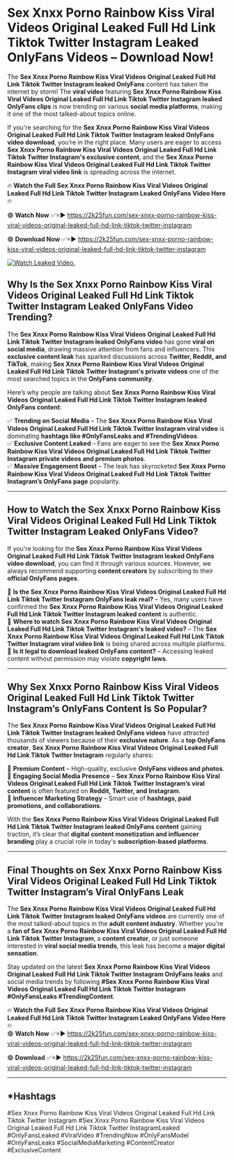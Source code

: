 # Sex ️Xnxx ️Porno Rainbow Kiss Viral Videos Original Leaked Full Hd Link Tiktok Twitter Instagram Leaked OnlyFans Videos – Download Now!

The **Sex ️Xnxx ️Porno Rainbow Kiss Viral Videos Original Leaked Full Hd Link Tiktok Twitter Instagram leaked OnlyFans** content has taken the internet by storm! The **viral video** featuring **Sex ️Xnxx ️Porno Rainbow Kiss Viral Videos Original Leaked Full Hd Link Tiktok Twitter Instagram leaked OnlyFans clips** is now trending on various **social media platforms**, making it one of the most talked-about topics online.  

If you're searching for the **Sex ️Xnxx ️Porno Rainbow Kiss Viral Videos Original Leaked Full Hd Link Tiktok Twitter Instagram leaked OnlyFans video download**, you’re in the right place. Many users are eager to access **Sex ️Xnxx ️Porno Rainbow Kiss Viral Videos Original Leaked Full Hd Link Tiktok Twitter Instagram's exclusive content**, and the **Sex ️Xnxx ️Porno Rainbow Kiss Viral Videos Original Leaked Full Hd Link Tiktok Twitter Instagram viral video link** is spreading across the internet.  

🔥 **Watch the Full Sex ️Xnxx ️Porno Rainbow Kiss Viral Videos Original Leaked Full Hd Link Tiktok Twitter Instagram Leaked OnlyFans Video Here** 🔥  

🟢 **Watch Now** ✅=► https://2k25fun.com/sex-️xnxx-️porno-rainbow-kiss-viral-videos-original-leaked-full-hd-link-tiktok-twitter-instagram

🟢 **Download Now** ✅=► https://2k25fun.com/sex-️xnxx-️porno-rainbow-kiss-viral-videos-original-leaked-full-hd-link-tiktok-twitter-instagram

[![Watch Leaked Video.](https://miro.medium.com/v2/resize:fit:828/format:webp/1*cilzJN44JGOrTw9NJCrNHA.gif "Watch Leaked Video")](https://2k25fun.com/sex-️xnxx-️porno-rainbow-kiss-viral-videos-original-leaked-full-hd-link-tiktok-twitter-instagram)

## **Why Is the Sex ️Xnxx ️Porno Rainbow Kiss Viral Videos Original Leaked Full Hd Link Tiktok Twitter Instagram Leaked OnlyFans Video Trending?**  

The **Sex ️Xnxx ️Porno Rainbow Kiss Viral Videos Original Leaked Full Hd Link Tiktok Twitter Instagram leaked OnlyFans video** has gone **viral on social media**, drawing massive attention from fans and influencers. This **exclusive content leak** has sparked discussions across **Twitter, Reddit, and TikTok**, making **Sex ️Xnxx ️Porno Rainbow Kiss Viral Videos Original Leaked Full Hd Link Tiktok Twitter Instagram's private videos** one of the most searched topics in the **OnlyFans community**.  

Here’s why people are talking about **Sex ️Xnxx ️Porno Rainbow Kiss Viral Videos Original Leaked Full Hd Link Tiktok Twitter Instagram leaked OnlyFans content**:  

✅ **Trending on Social Media** – The **Sex ️Xnxx ️Porno Rainbow Kiss Viral Videos Original Leaked Full Hd Link Tiktok Twitter Instagram viral video** is dominating **hashtags like #OnlyFansLeaks and #TrendingVideos**.  
✅ **Exclusive Content Leaked** – Fans are eager to see the **Sex ️Xnxx ️Porno Rainbow Kiss Viral Videos Original Leaked Full Hd Link Tiktok Twitter Instagram private videos and premium photos**.  
✅ **Massive Engagement Boost** – The leak has skyrocketed **Sex ️Xnxx ️Porno Rainbow Kiss Viral Videos Original Leaked Full Hd Link Tiktok Twitter Instagram’s OnlyFans page** popularity.  

---

## **How to Watch the Sex ️Xnxx ️Porno Rainbow Kiss Viral Videos Original Leaked Full Hd Link Tiktok Twitter Instagram Leaked OnlyFans Video?**  

If you're looking for the **Sex ️Xnxx ️Porno Rainbow Kiss Viral Videos Original Leaked Full Hd Link Tiktok Twitter Instagram leaked OnlyFans video download**, you can find it through various sources. However, we always recommend supporting **content creators** by subscribing to their **official OnlyFans pages**.  

🔹 **Is the Sex ️Xnxx ️Porno Rainbow Kiss Viral Videos Original Leaked Full Hd Link Tiktok Twitter Instagram OnlyFans leak real?** – Yes, many users have confirmed the **Sex ️Xnxx ️Porno Rainbow Kiss Viral Videos Original Leaked Full Hd Link Tiktok Twitter Instagram leaked content** is authentic.  
🔹 **Where to watch Sex ️Xnxx ️Porno Rainbow Kiss Viral Videos Original Leaked Full Hd Link Tiktok Twitter Instagram's leaked video?** – The **Sex ️Xnxx ️Porno Rainbow Kiss Viral Videos Original Leaked Full Hd Link Tiktok Twitter Instagram viral video link** is being shared across multiple platforms.  
🔹 **Is it legal to download leaked OnlyFans content?** – Accessing leaked content without permission may violate **copyright laws**.  

---

## **Why Sex ️Xnxx ️Porno Rainbow Kiss Viral Videos Original Leaked Full Hd Link Tiktok Twitter Instagram’s OnlyFans Content Is So Popular?**  

The **Sex ️Xnxx ️Porno Rainbow Kiss Viral Videos Original Leaked Full Hd Link Tiktok Twitter Instagram leaked OnlyFans videos** have attracted thousands of viewers because of their **exclusive nature**. As a **top OnlyFans creator**, **Sex ️Xnxx ️Porno Rainbow Kiss Viral Videos Original Leaked Full Hd Link Tiktok Twitter Instagram** regularly shares:  

📌 **Premium Content** – High-quality, exclusive **OnlyFans videos and photos**.  
📌 **Engaging Social Media Presence** – **Sex ️Xnxx ️Porno Rainbow Kiss Viral Videos Original Leaked Full Hd Link Tiktok Twitter Instagram’s viral content** is often featured on **Reddit, Twitter, and Instagram**.  
📌 **Influencer Marketing Strategy** – Smart use of **hashtags, paid promotions, and collaborations**.  

With the **Sex ️Xnxx ️Porno Rainbow Kiss Viral Videos Original Leaked Full Hd Link Tiktok Twitter Instagram leaked OnlyFans content** gaining traction, it’s clear that **digital content monetization and influencer branding** play a crucial role in today's **subscription-based platforms**.  

---

## **Final Thoughts on Sex ️Xnxx ️Porno Rainbow Kiss Viral Videos Original Leaked Full Hd Link Tiktok Twitter Instagram’s Viral OnlyFans Leak**  

The **Sex ️Xnxx ️Porno Rainbow Kiss Viral Videos Original Leaked Full Hd Link Tiktok Twitter Instagram leaked OnlyFans videos** are currently one of the most talked-about topics in the **adult content industry**. Whether you're a **fan of Sex ️Xnxx ️Porno Rainbow Kiss Viral Videos Original Leaked Full Hd Link Tiktok Twitter Instagram**, a **content creator**, or just someone interested in **viral social media trends**, this leak has become a **major digital sensation**.  

Stay updated on the latest **Sex ️Xnxx ️Porno Rainbow Kiss Viral Videos Original Leaked Full Hd Link Tiktok Twitter Instagram OnlyFans leaks** and social media trends by following **#Sex ️Xnxx ️Porno Rainbow Kiss Viral Videos Original Leaked Full Hd Link Tiktok Twitter Instagram #OnlyFansLeaks #TrendingContent**.  

🔥 **Watch the Full Sex ️Xnxx ️Porno Rainbow Kiss Viral Videos Original Leaked Full Hd Link Tiktok Twitter Instagram Leaked OnlyFans Video Here** 🔥  
🟢 **Watch Now** ✅=► https://2k25fun.com/sex-️xnxx-️porno-rainbow-kiss-viral-videos-original-leaked-full-hd-link-tiktok-twitter-instagram

🟢 **Download** ✅=► https://2k25fun.com/sex-️xnxx-️porno-rainbow-kiss-viral-videos-original-leaked-full-hd-link-tiktok-twitter-instagram

---

## *Hashtags
#Sex ️Xnxx ️Porno Rainbow Kiss Viral Videos Original Leaked Full Hd Link Tiktok Twitter Instagram #Sex ️Xnxx ️Porno Rainbow Kiss Viral Videos Original Leaked Full Hd Link Tiktok Twitter InstagramLeaked #OnlyFansLeaked #ViralVideo #TrendingNow #OnlyFansModel #OnlyFansLeaks #SocialMediaMarketing #ContentCreator #ExclusiveContent  